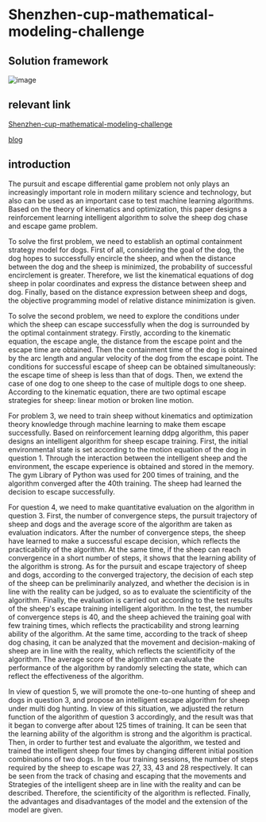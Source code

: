 # Shenzhen-cup-mathematical-modeling-challenge

## Solution framework

![image](https://user-images.githubusercontent.com/65102150/184111412-9d9b6cd4-9473-481c-b2a3-f15311d49ac5.png)

## relevant link
[Shenzhen-cup-mathematical-modeling-challenge](http://www.m2ct.org/modular-list.jsp?pageType=smxly&menuType=flowUp)

[blog](https://blog.csdn.net/NP_hard/article/details/120346674)
## introduction
The pursuit and escape differential game problem not only plays an increasingly important role in modern military science and technology, but also can be used as an important case to test machine learning algorithms. Based on the theory of kinematics and optimization, this paper designs a reinforcement learning intelligent algorithm to solve the sheep dog chase and escape game problem.

To solve the first problem, we need to establish an optimal containment strategy model for dogs. First of all, considering the goal of the dog, the dog hopes to successfully encircle the sheep, and when the distance between the dog and the sheep is minimized, the probability of successful encirclement is greater. Therefore, we list the kinematical equations of dog sheep in polar coordinates and express the distance between sheep and dog. Finally, based on the distance expression between sheep and dogs, the objective programming model of relative distance minimization is given.

To solve the second problem, we need to explore the conditions under which the sheep can escape successfully when the dog is surrounded by the optimal containment strategy. Firstly, according to the kinematic equation, the escape angle, the distance from the escape point and the escape time are obtained. Then the containment time of the dog is obtained by the arc length and angular velocity of the dog from the escape point. The conditions for successful escape of sheep can be obtained simultaneously: the escape time of sheep is less than that of dogs. Then, we extend the case of one dog to one sheep to the case of multiple dogs to one sheep. According to the kinematic equation, there are two optimal escape strategies for sheep: linear motion or broken line motion.

For problem 3, we need to train sheep without kinematics and optimization theory knowledge through machine learning to make them escape successfully. Based on reinforcement learning ddpg algorithm, this paper designs an intelligent algorithm for sheep escape training. First, the initial environmental state is set according to the motion equation of the dog in question 1. Through the interaction between the intelligent sheep and the environment, the escape experience is obtained and stored in the memory. The gym Library of Python was used for 200 times of training, and the algorithm converged after the 40th training. The sheep had learned the decision to escape successfully.

For question 4, we need to make quantitative evaluation on the algorithm in question 3. First, the number of convergence steps, the pursuit trajectory of sheep and dogs and the average score of the algorithm are taken as evaluation indicators. After the number of convergence steps, the sheep have learned to make a successful escape decision, which reflects the practicability of the algorithm. At the same time, if the sheep can reach convergence in a short number of steps, it shows that the learning ability of the algorithm is strong. As for the pursuit and escape trajectory of sheep and dogs, according to the converged trajectory, the decision of each step of the sheep can be preliminarily analyzed, and whether the decision is in line with the reality can be judged, so as to evaluate the scientificity of the algorithm. Finally, the evaluation is carried out according to the test results of the sheep's escape training intelligent algorithm. In the test, the number of convergence steps is 40, and the sheep achieved the training goal with few training times, which reflects the practicability and strong learning ability of the algorithm. At the same time, according to the track of sheep dog chasing, it can be analyzed that the movement and decision-making of sheep are in line with the reality, which reflects the scientificity of the algorithm. The average score of the algorithm can evaluate the performance of the algorithm by randomly selecting the state, which can reflect the effectiveness of the algorithm.

In view of question 5, we will promote the one-to-one hunting of sheep and dogs in question 3, and propose an intelligent escape algorithm for sheep under multi dog hunting. In view of this situation, we adjusted the return function of the algorithm of question 3 accordingly, and the result was that it began to converge after about 125 times of training. It can be seen that the learning ability of the algorithm is strong and the algorithm is practical. Then, in order to further test and evaluate the algorithm, we tested and trained the intelligent sheep four times by changing different initial position combinations of two dogs. In the four training sessions, the number of steps required by the sheep to escape was 27, 33, 43 and 28 respectively. It can be seen from the track of chasing and escaping that the movements and Strategies of the intelligent sheep are in line with the reality and can be described. Therefore, the scientificity of the algorithm is reflected.
Finally, the advantages and disadvantages of the model and the extension of the model are given.
